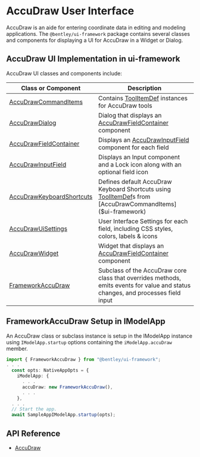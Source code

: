 # AccuDraw User Interface

AccuDraw is an aide for entering coordinate data in editing and modeling applications.
The `@bentley/ui-framework` package contains several classes and components for displaying a UI for AccuDraw
in a Widget or Dialog.

## AccuDraw UI Implementation in ui-framework

AccuDraw UI classes and components include:

| Class or Component | Description
| ----------- | ------------
| [AccuDrawCommandItems]($ui-framework) | Contains [ToolItemDef]($ui-framework) instances for AccuDraw tools
| [AccuDrawDialog]($ui-framework) | Dialog that displays an [AccuDrawFieldContainer]($ui-framework) component
| [AccuDrawFieldContainer]($ui-framework) | Displays an [AccuDrawInputField]($ui-framework) component for each field
| [AccuDrawInputField]($ui-framework) | Displays an Input component and a Lock icon along with an optional field icon
| [AccuDrawKeyboardShortcuts]($ui-framework) | Defines default AccuDraw Keyboard Shortcuts using [ToolItemDef]($ui-framework)s from [AccuDrawCommandItems]($ui-framework)
| [AccuDrawUiSettings]($ui-framework) | User Interface Settings for each field, including CSS styles, colors, labels & icons
| [AccuDrawWidget]($ui-framework) | Widget that displays an [AccuDrawFieldContainer]($ui-framework) component
| [FrameworkAccuDraw]($ui-framework) | Subclass of the AccuDraw core class that overrides methods, emits events for value and status changes, and processes field input

## FrameworkAccuDraw Setup in IModelApp

An AccuDraw class or subclass instance is setup in the IModelApp instance using `IModelApp.startup` options containing the `iModelApp.accuDraw` member.

```ts
import { FrameworkAccuDraw } from "@bentley/ui-framework";
. . .
  const opts: NativeAppOpts = {
    iModelApp: {
      . . .
      accuDraw: new FrameworkAccuDraw(),
      . . .
    },
  . . .
  // Start the app.
  await SampleAppIModelApp.startup(opts);
```

## API Reference

- [AccuDraw]($ui-framework:AccuDraw)
